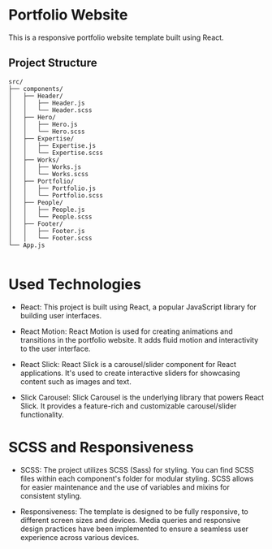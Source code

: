 # Portfolio Website

This is a responsive portfolio website template built using React. 

## Project Structure

```plaintext
src/
├── components/
│   ├── Header/
│   │   ├── Header.js
│   │   └── Header.scss
│   ├── Hero/
│   │   ├── Hero.js
│   │   └── Hero.scss
│   ├── Expertise/
│   │   ├── Expertise.js
│   │   └── Expertise.scss
│   ├── Works/
│   │   ├── Works.js
│   │   └── Works.scss
│   ├── Portfolio/
│   │   ├── Portfolio.js
│   │   └── Portfolio.scss
│   ├── People/
│   │   ├── People.js
│   │   └── People.scss
│   ├── Footer/
│   │   ├── Footer.js
│   │   └── Footer.scss
└── App.js


```
# Used Technologies

- React: This project is built using React, a popular JavaScript library for building user interfaces.
  
- React Motion: React Motion is used for creating animations and transitions in the portfolio website. It adds fluid motion and interactivity to the user interface.
  
- React Slick: React Slick is a carousel/slider component for React applications. It's used to create interactive sliders for showcasing content such as images and text.
  
- Slick Carousel: Slick Carousel is the underlying library that powers React Slick. It provides a feature-rich and customizable carousel/slider functionality.
  
# SCSS and Responsiveness

- SCSS: The project utilizes SCSS (Sass) for styling. You can find SCSS files within each component's folder for modular styling. SCSS allows for easier maintenance and the use of variables and mixins for consistent styling.
  
- Responsiveness: The template is designed to be fully responsive,  to different screen sizes and devices. Media queries and responsive design practices have been implemented to ensure a seamless user experience across various devices.
